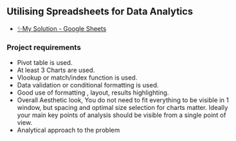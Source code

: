 ## Utilising Spreadsheets for Data Analytics
- [✨My Solution - Google Sheets](https://docs.google.com/spreadsheets/d/1s-p90RtiArZK--J-mL7y4ifxdye-2c8n51UnVrWSNjs/edit?usp=sharing)

### Project requirements
- Pivot table is used.
- At least 3  Charts are used.
- Vlookup or match/index function is used.
- Data validation or conditional formatting is used.
- Good use of formatting , layout,  results highlighting.
- Overall Aesthetic look, You do not need to fit everything to be visible in 1 window, but spacing and optimal size selection for charts matter. Ideally your main key points of analysis should be visible from a single point of view.
- Analytical approach to the problem
